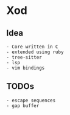 # Xod

## Idea

    - Core written in C
    - extended using ruby
    - tree-sitter
    - lsp
    - vim bindings

## TODOs

    - escape sequences
    - gap buffer
